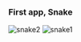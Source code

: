 ### First app, Snake 

![snake2](https://user-images.githubusercontent.com/29408675/36902088-93d7a874-1e29-11e8-86c9-1da8d63f6124.PNG)
![snake1](https://user-images.githubusercontent.com/29408675/36902083-90389ee4-1e29-11e8-98ed-0c311d27aa98.PNG)
